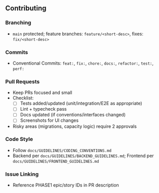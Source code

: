 ## Contributing

### Branching
- `main` protected; feature branches: `feature/<short-desc>`, fixes: `fix/<short-desc>`

### Commits
- Conventional Commits: `feat:`, `fix:`, `chore:`, `docs:`, `refactor:`, `test:`, `perf:`

### Pull Requests
- Keep PRs focused and small
- Checklist:
  - [ ] Tests added/updated (unit/integration/E2E as appropriate)
  - [ ] Lint + typecheck pass
  - [ ] Docs updated (if conventions/interfaces changed)
  - [ ] Screenshots for UI changes
- Risky areas (migrations, capacity logic) require 2 approvals

### Code Style
- Follow `docs/GUIDELINES/CODING_CONVENTIONS.md`
- Backend per `docs/GUIDELINES/BACKEND_GUIDELINES.md`; Frontend per `docs/GUIDELINES/FRONTEND_GUIDELINES.md`

### Issue Linking
- Reference PHASE1 epic/story IDs in PR description


